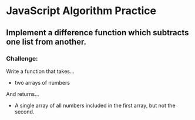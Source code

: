 # JavaScript Algorithm Practice 

## Implement a difference function which subtracts one list from another.

### Challenge:
Write a function that takes...
- two arrays of numbers

And returns...
- A single array of all numbers included in the first array, but not the second.
